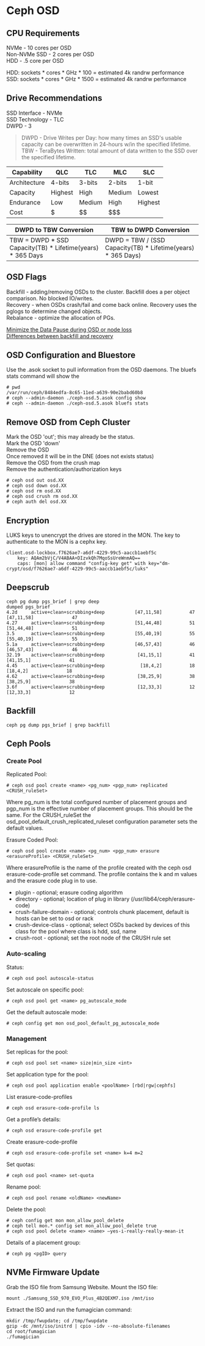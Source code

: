 # Ceph OSD

## CPU Requirements

NVMe - 10 cores per OSD  
Non-NVMe SSD - 2 cores per OSD  
HDD - .5 core per OSD  

HDD: sockets * cores * GHz * 100 = estimated 4k randrw performance  
SSD: sockets * cores * GHz * 1500 = estimated 4k randrw performance  
  
  
## Drive Recommendations

SSD Interface - NVMe  
SSD Technology - TLC   
DWPD - 3   

> DWPD - Drive Writes per Day: how many times an SSD's usable capacity can be overwritten in 24-hours w/in the specified lifetime.  
> TBW - TeraBytes Written: total amount of data written to the SSD over the specified lifetime.  

| Capability | QLC | TLC | MLC | SLC |
|-----|-------|-----|-----|------|
| Architecture | 4-bits | 3-bits | 2-bits | 1-bit |  
| Capacity | Highest | High | Medium | Lowest |  
| Endurance | Low | Medium | High | Highest |  
| Cost | $ | $$ | $$$ | $$$$ |  



| DWPD to TBW Conversion | TBW to DWPD Conversion |  
|-----|-------|
| TBW = DWPD * SSD Capacity(TB) * Lifetime(years) * 365 Days | DWPD = TBW / (SSD Capacity(TB) * Lifetime(years) * 365 Days) |  


## OSD Flags

Backfill - adding/removing OSDs to the cluster.  Backfill does a per object comparison.  No blocked IO/writes.  
Recovery - when OSDs crash/fail and come back online.  Recovery uses the pglogs to determine changed objects.  
Rebalance - optimize the allocation of PGs.  

[Minimize the Data Pause during OSD or node loss](https://access.redhat.com/articles/6005681)  
[Differences between backfill and recovery](https://access.redhat.com/solutions/3352091#whatispeering)


## OSD Configuration and Bluestore 

Use the .asok socket to pull information from the OSD daemons.  The bluefs stats command will show the 

```
# pwd
/var/run/ceph/8484edfa-8c65-11ed-a639-90e2babd60b8
# ceph --admin-daemon ./ceph-osd.5.asok config show
# ceph --admin-daemon ./ceph-osd.5.asok bluefs stats
```

## Remove OSD from Ceph Cluster

Mark the OSD 'out'; this may already be the status.  
Mark the OSD 'down'  
Remove the OSD  
Once removed it will be in the DNE (does not exists status)  
Remove the OSD from the crush map  
Remove the authentication/authorization keys  

```
# ceph osd out osd.XX
# ceph osd down osd.XX
# ceph osd rm osd.XX
# ceph osd crush rm osd.XX
# ceph auth del osd.XX
```

## Encryption

LUKS keys to unencrypt the drives are stored in the MON.  The key to authenticate to the MON is a cephx key.
```
client.osd-lockbox.f7626ae7-a6df-4229-99c5-aaccb1aebf5c
	key: AQAm2bVjC/V4ABAA+DIzvkQh7MqoSsUreWnmAQ==
	caps: [mon] allow command "config-key get" with key="dm-crypt/osd/f7626ae7-a6df-4229-99c5-aaccb1aebf5c/luks"
```

## Deepscrub

```
ceph pg dump pgs_brief | grep deep
dumped pgs_brief
4.2d     active+clean+scrubbing+deep           [47,11,58]          47           [47,11,58]              47
4.27     active+clean+scrubbing+deep           [51,44,48]          51           [51,44,48]              51
3.5      active+clean+scrubbing+deep           [55,40,19]          55           [55,40,19]              55
5.1a     active+clean+scrubbing+deep           [46,57,43]          46           [46,57,43]              46
32.19    active+clean+scrubbing+deep            [41,15,1]          41            [41,15,1]              41
4.45     active+clean+scrubbing+deep             [18,4,2]          18             [18,4,2]              18
4.62     active+clean+scrubbing+deep            [38,25,9]          38            [38,25,9]              38
3.6f     active+clean+scrubbing+deep            [12,33,3]          12            [12,33,3]              12
```

## Backfill

```
ceph pg dump pgs_brief | grep backfill
```

## Ceph Pools

### Create Pool

Replicated Pool:
```
# ceph osd pool create <name> <pg_num> <pgp_num> replicated <CRUSH_ruleSet>
```

Where pg_num is the total configured number of placement groups and pgp_num is the effective number of placement groups.  This should be the same.
For the CRUSH_ruleSet the osd_pool_default_crush_replicated_ruleset configuration parameter sets the default values.

Erasure Coded Pool:
```
# ceph osd pool create <name> <pg_num> <pgp_num> erasure <erasureProfile> <CRUSH_ruleSet>
```

Where erasureProfile is the name of the profile created with the ceph osd erasure-code-profile set command.  The profile contains the k and m values and the erasure code plug in to use.

* plugin - optional; erasure coding algorithm
* directory - optional; location of plug in library (/usr/lib64/ceph/erasure-code) 
* crush-failure-domain - optional; controls chunk placement, default is hosts can be set to osd or rack
* crush-device-class - optional; select OSDs backed by devices of this class for the pool where class is hdd, ssd, name
* crush-root - optional; set the root node of the CRUSH rule set 

### Auto-scaling

Status:
```
# ceph osd pool autoscale-status
```

Set autoscale on specific pool:
```
# ceph osd pool get <name> pg_autoscale_mode
```

Get the default autoscale mode:
```
# ceph config get mon osd_pool_default_pg_autoscale_mode
```

### Management

Set replicas for the pool:
```
# ceph osd pool set <name> size|min_size <int>
```

Set application type for the pool:
```
# ceph osd pool application enable <poolName> [rbd|rgw|cephfs]
```

List erasure-code-profiles
```
# ceph osd erasure-code-profile ls
```

Get a profile’s details:
```
# ceph osd erasure-code-profile get
```

Create erasure-code-profile
```
# ceph osd erasure-code-profile set <name> k=4 m=2 
```

Set quotas:
```
# ceph osd pool <name> set-quota
```

Rename pool:
```
# ceph osd pool rename <oldName> <newName>
```

Delete the pool:
```
# ceph config get mon mon_allow_pool_delete
# ceph tell mon.* config set mon_allow_pool_delete true
# ceph osd pool delete <name> <name> —yes-i-really-really-mean-it
```

Details of a placement group:
```
# ceph pg <pgID> query
```

## NVMe Firmware Update

Grab the ISO file from Samsung Website.
Mount the ISO file:
```
mount ./Samsung_SSD_970_EVO_Plus_4B2QEXM7.iso /mnt/iso
```

Extract the ISO and run the fumagician command:
```
mkdir /tmp/fwupdate; cd /tmp/fwupdate
gzip -dc /mnt/iso/initrd | cpio -idv --no-absolute-filenames
cd root/fumagician
./fumagician
```